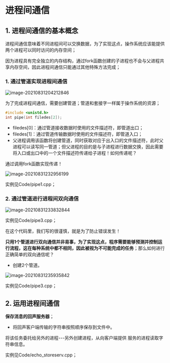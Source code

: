 # 进程间通信

## 1. 进程间通信的基本概念

进程间通信意味着不同进程间可以交换数据，为了实现这点，操作系统应该能提供两个进程可以同时访问的内存空间；

因为进程具有完全独立的内存结构，通过fork函数创建的子进程也不会与父进程共享内存空间，因此进程间通信只能通过其他特殊方法完成；

### 1. 通过管道实现进程间通信

![image-20210831204212846](https://cdn.jsdelivr.net/gh/hewei-nju/PictureBed@main/img/image-20210831204212846.png)

为了完成进程间通信，需要创建管道；管道和套接字一样属于操作系统的资源；

```c++
#include <unistd.h>
int pipe(int filedes[2]);
```

* filedes[0]：通过管道接收数据时使用的文件描述符，即管道出口；
* filedes[1]：通过管道传输数据时使用的文件描述符，即管道入口；
* 父进程调用该函数将创建管道，同时获取对应于出入口的文件描述符，此时父进程可以读写同一管道；但父进程的目的是与子进程进行数据交换，因此需要将入口或出口中的一个文件描述符传递给子进程！如何传递呢？

通过调用fork函数实现传递！

![image-20210831232956199](https://cdn.jsdelivr.net/gh/hewei-nju/PictureBed@main/img/image-20210831232956199.png)

实例见Code/pipe1.cpp；

### 2. 通过管道进行进程间双向通信

![image-20210831233832844](https://cdn.jsdelivr.net/gh/hewei-nju/PictureBed@main/img/image-20210831233832844.png)

实例见Code/pipe3.cpp；

在这个代码里，我们写的很谨慎，就是为了防止错误发生！

**只用1个管道进行双向通信并非易事，为了实现这点，程序需要能够预测并控制运行流程，这在每种系统中都不相同，因此被视为不可能完成的任务**；那么如何进行正确简单的双向通信呢？

* 创建2个管道。

![image-20210831235935842](https://cdn.jsdelivr.net/gh/hewei-nju/PictureBed@main/img/image-20210831235935842.png)

实例见Code/pipe3.cpp；

## 2. 运用进程间通信

**保存消息的回声服务器**；

* 将回声客户端传输的字符串按照顺序保存到文件中。

将该任务委托给另外的进程---另外创建进程，从向客户端提供 服务的进程读取字符串信息。

实例见Code/echo_storeserv.cpp；